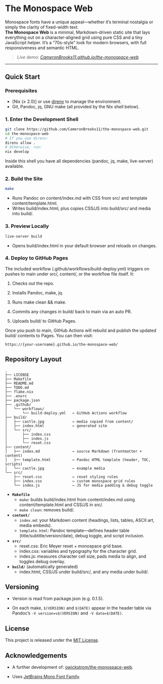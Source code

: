 # The Monospace Web

Monospace fonts have a unique appeal—whether it’s terminal nostalgia or simply the clarity of fixed-width text.  
**The Monospace Web** is a minimal, Markdown-driven static site that lays everything out on a character-aligned grid using pure CSS and a tiny JavaScript helper. It’s a “70s-style” look for modern browsers, with full responsiveness and semantic HTML.

> _Live demo: [CameronBrooks11.github.io/the-monospace-web](https://CameronBrooks11.github.io/the-monospace-web/)_

---

## Quick Start

### Prerequisites

- [Nix (≥ 2.0)] or use [direnv](https://direnv.net/) to manage the environment.
- Git, Pandoc, jq, GNU make (all provided by the Nix shell below).

### 1. Enter the Development Shell

```bash
git clone https://github.com/CameronBrooks11/the-monospace-web.git
cd the-monospace-web
# If you use direnv:
direnv allow .
# Otherwise, run:
nix develop
```

Inside this shell you have all dependencies (pandoc, jq, make, live-server) available.

### 2. Build the Site

```bash
make
```

- Runs Pandoc on content/index.md with CSS from src/ and template content/template.html.
- Writes build/index.html, plus copies CSS/JS into build/src/ and media into build/.

### 3. Preview Locally

```bash
live-server build
```

- Opens build/index.html in your default browser and reloads on changes.

### 4. Deploy to GitHub Pages

The included workflow (.github/workflows/build-deploy.yml) triggers on pushes to main under src/, content/, or the workflow file itself. It:

1. Checks out the repo.

2. Installs Pandoc, make, jq.

3. Runs make clean && make.

4. Commits any changes in build/ back to main via an auto PR.

5. Uploads build/ to GitHub Pages.

Once you push to main, GitHub Actions will rebuild and publish the updated build/ contents to Pages. You can then visit:

`https://{your-username}.github.io/the-monospace-web/`

## Repository Layout

```pgsql
.
├── LICENSE
├── Makefile
├── README.md
├── TODO.md
├── flake.nix
├── .envrc
├── package.json
├── .github/
│   └── workflows/
│       └── build-deploy.yml   ← GitHub Actions workflow
├── build/
│   ├── castle.jpg             ← media copied from content/
│   ├── index.html             ← generated site
│   └── src/
│       ├── index.css
│       ├── index.js
│       └── reset.css
├── content/
│   ├── index.md               ← source Markdown (frontmatter + content)
│   ├── template.html          ← Pandoc HTML template (header, TOC, scripts)
│   └── castle.jpg             ← example media
└── src/
    ├── reset.css              ← reset styling rules
    ├── index.css              ← custom monospace grid rules
    └── index.js               ← JS for media padding & debug toggle
```

- **`Makefile`**
  - `make`: builds build/index.html from content/index.md using content/template.html and CSS/JS in src/.
  - `make clean`: removes build/.
- **`content/`**
  - `index.md`: your Markdown content (headings, lists, tables, ASCII art, media embeds).
  - `template.html`: Pandoc template—defines header table (title/subtitle/version/date), debug toggle, and script inclusion.
- **`src/`**
  - reset.css: Eric Meyer reset + monospace grid base.
  - index.css: variables and typography for the character grid.
  - index.js: measures character cell size, pads media to align, and toggles debug overlay.
- **`build/`** (automatically generated)
  - index.html, CSS/JS under build/src/, and any media under build/.

## Versioning

- Version is read from package.json (e.g. 0.1.5).

- On each make, `$(VERSION)` and `$(DATE)` appear in the header table via Pandoc’s `-V version=v$(VERSION)` and `-V date=$(DATE)`.

## License

This project is released under the [MIT License](./LICENSE).

## Acknowledgements

- A further development of: [owickstrom/the-monospace-web](https://github.com/owickstrom/the-monospace-web).

- Uses [JetBrains Mono Font Family](https://github.com/JetBrains/JetBrainsMono).
